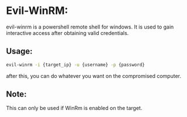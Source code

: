 # Evil-WinRM:
evil-winrm is a powershell remote shell for windows. It is used to gain
interactive access after obtaining valid credentials.

## Usage:
```bash
evil-winrm -i {target_ip} -u {username} -p {password}
```
after this, you can do whatever you want on the compromised computer.

## Note:
This can only be used if WinRm is enabled on the target.

